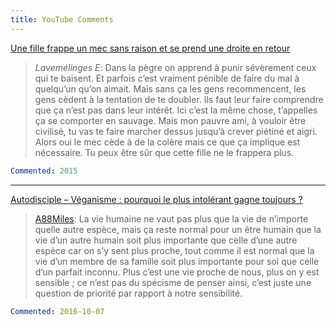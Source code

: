 ```yaml
---
title: YouTube Comments
---
```


[Une fille frappe un mec sans raison et se prend une droite en retour](https://youtu.be/dL7LNQX1yj0)

> _Lavemélinges E_: Dans la pègre on apprend à punir sévèrement ceux qui te
> baisent.  Et parfois c’est vraiment pénible de faire du mal à quelqu’un qu’on
> aimait.  Mais sans ça les gens recommencent, les gens cèdent à la tentation de
> te doubler.  Ils faut leur faire comprendre que ça n’est pas dans leur intérêt.
> Ici c’est la même chose, t’appelles ça se comporter en sauvage.  Mais mon
> pauvre ami, à vouloir être civilisé, tu vas te faire marcher dessus jusqu’à
> crever piétiné et aigri.  Alors oui le mec cède à de la colère mais ce que ça
> implique est nécessaire.  Tu peux être sûr que cette fille ne le frappera plus.

``` yaml
Commented: 2015
```

--------------------------------------------------------------------------------

[Autodisciple – Véganisme : pourquoi le plus intolérant gagne toujours ?](https://youtu.be/0HqaAyfEVaI)

> [A88Miles][]: La vie humaine ne vaut pas plus que la vie de n’importe quelle
> autre espèce, mais ça reste normal pour un être humain que la vie d’un autre
> humain soit plus importante que celle d’une autre espèce car on s’y sent plus
> proche, tout comme il est normal que la vie d’un membre de sa famille soit plus
> importante pour soi que celle d’un parfait inconnu.  Plus c’est une vie proche
> de nous, plus on y est sensible ; ce n’est pas du spécisme de penser ainsi,
> c’est juste une question de priorité par rapport à notre sensibilité.

``` yaml
Commented: 2016-10-07
```

[A88Miles]: https://youtube.com/user/A88Miles
